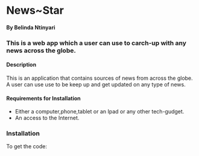 <h1>News~Star</h1>

#### By Belinda Ntinyari

### This is a web app which a user can use to carch-up with any news across the globe.

#### Description 
This is an application that contains sources of news from across the globe. A user can use use to be keep up and get updated on any type of news.

#### Requirements for Installation
<ul>
    <li>
    Either a computer,phone,tablet or an Ipad or any other tech-gudget. </li>
    <li>An access to the Internet.</li>
</ul>

### Installation
To get the code:


